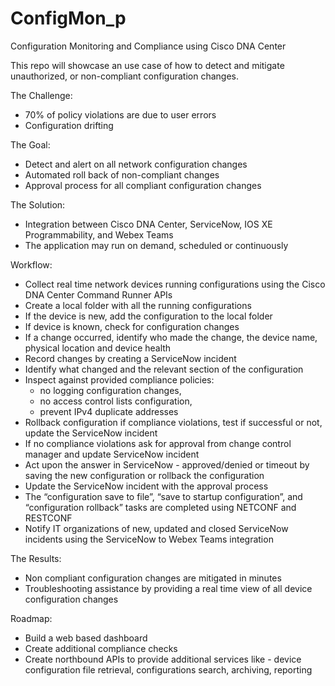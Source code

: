 # ConfigMon_p
Configuration Monitoring and Compliance using Cisco DNA Center

This repo will showcase an use case of how to detect and mitigate unauthorized, or non-compliant configuration changes. 

The Challenge: 
 - 70% of policy violations are due to user errors
 - Configuration drifting 

The Goal: 
 - Detect and alert on all network configuration changes
 - Automated roll back of non-compliant changes
 - Approval process for all compliant configuration changes

The Solution:
 - Integration between Cisco DNA Center, ServiceNow, IOS XE Programmability, and Webex Teams
 - The application may run on demand, scheduled or continuously

Workflow:
 - Collect real time network devices running configurations using the Cisco DNA Center Command Runner APIs
 - Create a local folder with all the running configurations
 - If the device is new, add the configuration to the local folder
 - If device is known, check for configuration changes
 - If a change occurred, identify who made the change, the device name, physical location and device health
 - Record changes by creating a ServiceNow incident
 - Identify what changed and the relevant section of the configuration
 - Inspect against provided compliance policies:
   - no logging configuration changes, 
   - no access control lists configuration,
   - prevent IPv4 duplicate addresses
 - Rollback configuration if compliance violations, test if successful or not, update the ServiceNow incident
 - If no compliance violations ask for approval from change control manager and update ServiceNow incident
 - Act upon the answer in ServiceNow - approved/denied or timeout by saving the new configuration or rollback the configuration
 - Update the ServiceNow incident with the approval process
 - The “configuration save to file”, “save to startup configuration”, and “configuration rollback” tasks are completed using NETCONF and RESTCONF
 - Notify IT organizations of new, updated and closed ServiceNow incidents using the ServiceNow to Webex Teams integration

The Results: 
 - Non compliant configuration changes are mitigated in minutes
 - Troubleshooting assistance by providing a real time view of all device configuration changes

Roadmap:
 - Build a web based dashboard
 - Create additional compliance checks
 - Create northbound APIs to provide additional services like - device configuration file retrieval, configurations search, archiving, reporting
 

 